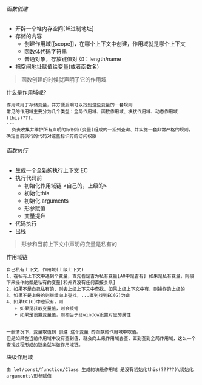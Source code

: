 ###### 函数创建
+ 开辟一个堆内存空间[16进制地址]
+ 存储的内容
   + 创建作用域[[scope]]，在哪个上下文中创建，作用域就是哪个上下文
   + 函数体代码字符串
   + 普通对象，存放键值对 如：length/name
+ 把空间地址赋值给变量(或者函数名)
> 函数创建的时候就声明了它的作用域

什么是作用域呢?

```
作用域用于存储变量，并方便后期可以找到这些变量的一套规则
常见的作用域主要分为几个类型：全局作用域、函数作用域、块状作用域、动态作用域(this)???。
---
  负责收集并维护所有声明的标识符(变量)组成的一系列查询、并实施一套非常严格的规则，确定当前执行的代码对这些标识符的访问权限

```
###### 函数执行
+ 生成一个全新的执行上下文 EC
+ 执行代码前
   + 初始化作用域链 <自己的，上级的>
   + 初始化this
   + 初始化 arguments
   + 形参赋值
   + 变量提升
+ 代码执行
+ 出栈

> 形参和当前上下文中声明的变量是私有的

作用域链

```
自己私有上下文，作用域(上级上下文)
1、在私有上下文中遇到个变量，首先看是否为私有变量[AO中是否有] 如果是私有变量，则接下来操作的都是私有的变量[和外界没有任何直接关系]
2、如果不是自己私有的，则去上级上下文中查找，如果上级上下文中有，则操作的上级的
3、如果不是上级的则继续向上查找，...直到找到EC(G)为止
4、如果EC(G)中也没有，则
   + 如果是获取变量值，则会报错
   + 如果是设置变量值，则相当于给window设置对应的属性


一般情况下，变量取值到 创建 这个变量 的函数的作用域中取值。
但是如果在当前作用域中没有查到值，就会向上级作用域去查，直到查到全局作用域，这么一个查找过程形成的链条就叫做作用域链。
```

块级作用域
```
由 let/const/function/Class 生成的块级作用域 是没有初始化this(?????)\初始化 arguments\形参赋值 
```
